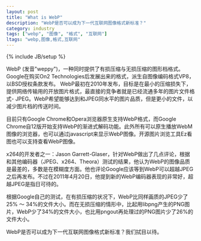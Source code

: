 ```yaml
---
layout: post
title: "What is WebP"
description: "WebP是否可以成为下一代互联网图像格式新标准？"
category: industry
tags: ["webp", "图像", "格式", "互联网"]
ltags: "webp,图像,格式,互联网"
---
```

{% include JB/setup %}

WebP (发音"weppy")，一种同时提供了有损压缩与无损压缩的图形档格式。Google在购买On2 Technologies后发展出来的格式，派生自图像编码格式VP8，以BSD授权条款发布。
WebP最初在2010年发布，目标是在最小的压缩损失下，提供网络传输用的开放图片格式，最直接的竞争者就是已经流通多年的图片文件格式- JPEG。WebP希望能够达到和JPEG同水平的图片品质，但是更小的文件，以减少图片档的传送时间。

目前只有Google Chrome和Opera浏览器原生支持WebP格式，而Google Chrome自12版开始支持WebP的渐进式解码功能。此外所有可以原生播放WebM图像的浏览器，也可以通过javascript来显示WebP图像。开源图片浏览工具Ez看图也可以支持查看WebP图像。

x264的开发者之一：Jason Garrett-Glaser，针对WebP做出了几点评论，根据和其他编码器（JPEG、x264、Theora）测试的结果，他认为WebP的图像品质是最差的，多数是在模糊度方面。他也评论Google应该等到WebP可以超越JPEG之后再发布。不过在2011年4月20日，他提到新的WebP编码器表现的非常好，超越JPEG是指日可待的。

根据Google自己的测试，在有损压缩的状况下，WebP比同样画质的JPEG少了25% ～ 34%的文件大小。而在无损压缩的情形中，比起用libpng产生的PNG图片，WebP少了34%的文件大小，也比用pngout再处理过的PNG图片少了26%的文件大小。

WebP是否可以成为下一代互联网图像格式新标准？我们拭目以待。

